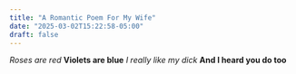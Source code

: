 ```yaml
---
title: "A Romantic Poem For My Wife"
date: "2025-03-02T15:22:58-05:00"
draft: false
---
```


*Roses are red*
**Violets are blue**
*I really like my dick*
**And I heard you do too**
